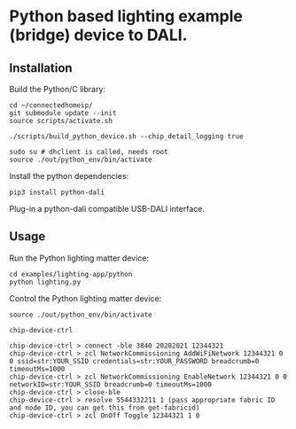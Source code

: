 # Python based lighting example (bridge) device to DALI.

## Installation

Build the Python/C library:

```shell
cd ~/connectedhomeip/
git submodule update --init
source scripts/activate.sh

./scripts/build_python_device.sh --chip_detail_logging true

sudo su # dhclient is called, needs root
source ./out/python_env/bin/activate
```

Install the python dependencies:

```shell
pip3 install python-dali
```

Plug-in a python-dali compatible USB-DALI interface.

## Usage

Run the Python lighting matter device:

```shell
cd examples/lighting-app/python
python lighting.py
```

Control the Python lighting matter device:

```shell
source ./out/python_env/bin/activate

chip-device-ctrl

chip-device-ctrl > connect -ble 3840 20202021 12344321
chip-device-ctrl > zcl NetworkCommissioning AddWiFiNetwork 12344321 0 0 ssid=str:YOUR_SSID credentials=str:YOUR_PASSWORD breadcrumb=0 timeoutMs=1000
chip-device-ctrl > zcl NetworkCommissioning EnableNetwork 12344321 0 0 networkID=str:YOUR_SSID breadcrumb=0 timeoutMs=1000
chip-device-ctrl > close-ble
chip-device-ctrl > resolve 5544332211 1 (pass appropriate fabric ID and node ID, you can get this from get-fabricid)
chip-device-ctrl > zcl OnOff Toggle 12344321 1 0
```
